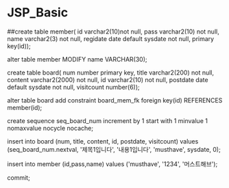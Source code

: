 # JSP_Basic
##create table member(
    id varchar2(10)not null,
    pass varchar2(10) not null,
    name varchar2(3) not null,
    regidate date default sysdate not null,
    primary key(id));

alter table member MODIFY name VARCHAR(30);

create table board(
    num number primary key,
    title varchar2(200) not null,
    content varchar2(2000) not null,
    id varchar2(10) not null,
    postdate date default sysdate not null,
    visitcount number(6));
    
alter table board
    add constraint board_mem_fk foreign key(id)
    REFERENCES member(id);
    
create sequence seq_board_num 
    increment by 1
    start with 1
    minvalue 1
    nomaxvalue 
    nocycle
    nocache;
    
insert into board (num, title, content, id, postdate, visitcount)
    values (seq_board_num.nextval, '제목1입니다', '내용1입니다', 'musthave',
        sysdate, 0);
        
insert into member (id,pass,name) values ('musthave', '1234', '머스트해브');

commit;
        

